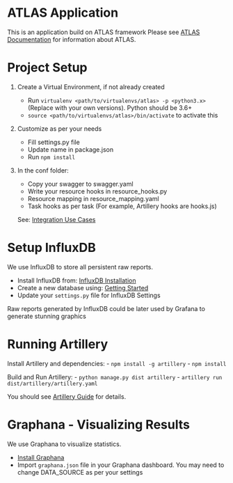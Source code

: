 ATLAS Application
=================

This is an application build on ATLAS framework
Please see [ATLAS Documentation](https://code.jtg.tools/jtg/atlas/README.md) for information about ATLAS.

Project Setup
=============

1. Create a Virtual Environment, if not already created
    - Run `virtualenv <path/to/virtualenvs/atlas> -p <python3.x>`
     (Replace <variables> with your own versions). Python should be 3.6+
    - `source <path/to/virtualenvs/atlas>/bin/activate` to activate this

1. Customize as per your needs
    - Fill settings.py file
    - Update name in package.json
    - Run `npm install`

1. In the conf folder:
    - Copy your swagger to swagger.yaml
    - Write your resource hooks in resource_hooks.py
    - Resource mapping in resource_mapping.yaml
    - Task hooks as per task (For example, Artillery hooks are hooks.js)

    See: [Integration Use Cases](https://code.jtg.tools/jtg/atlas/docs/use_cases.md)


Setup InfluxDB
==============

We use InfluxDB to store all persistent raw reports.

- Install InfluxDB from: [InfluxDB Installation](https://docs.influxdata.com/influxdb/v1.7/introduction/installation/)
- Create a new database using: [Getting Started](https://docs.influxdata.com/influxdb/v1.7/introduction/getting-started/)
- Update your `settings.py` file for InfluxDB Settings

Raw reports generated by InfluxDB could be later used by Grafana to generate stunning graphics


Running Artillery
=================

Install Artillery and dependencies:
    - `npm install -g artillery`
    - `npm install`

Build and Run Artillery:
    - `python manage.py dist artillery`
    - `artillery run dist/artillery/artillery.yaml`

You should see [Artillery Guide](https://code.jtg.tools/jtg/atlas/docs/artillery.md) for details.


Graphana - Visualizing Results
==============================

We use Graphana to visualize statistics.

- [Install Graphana](http://docs.grafana.org/installation/)
- Import `graphana.json` file in your Graphana dashboard. You may need to change DATA_SOURCE as per your settings
